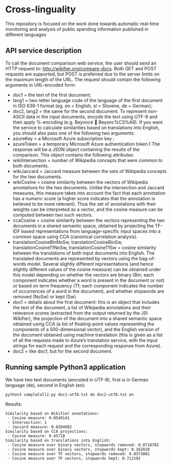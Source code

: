 # Cross-linguality
This repository is focused on the work done towards automatic real-time monitoring and analysis of public spending information published in different languages

## API service description
To call the document comparison web service, the user should send an HTTP request to: http://wikifier.org/compare-docs. Both GET and POST requests are supported, but POST is preferred due to the server limits on the maximum length of the URL.
The request should contain the following arguments in URL-encoded form:
- doc1 = the text of the first document;
- lang1 = two-letter language code of the language of the first document in ISO 639-1 format (eg. en = English, sl = Slovene, de = German);
- doc2, lang2 = the same for the second document.
To represent non-ASCII data in the input documents, encode the text using UTF-8 and then apply %-encoding (e.g. Beyoncé  Beyonc%C3%A9).
If you want the service to calculate similarities based on translations into English, you should also pass one of the following two arguments:
- azureKey =  a Microsoft Azure subscription key ;
- azureToken = a temporary Microsoft Azure authentication token.1
The response will be a JSON object containing the results of the comparison. This object contains the following attributes:
- wikiIntersection = number of Wikipedia concepts that were common to both documents.
- wikiJaccard = Jaccard measure between the sets of Wikipedia concepts for the two documents.
- wikiCosine = cosine similarity between the vectors of Wikipedia annotations for the two documents. Unlike the intersection and Jaccard measures, this measure takes into account the fact that each annotation has a numeric score (a higher score indicates that the annotation is believed to be more relevant). Thus the set of annotations with their weights can be interpreted as a vector, and the cosine measure can be computed between two such vectors.
- ccaCosine = cosine similarity between the vectors representing the two documents in a shared semantic space, obtained by projecting the TF-IDF based representations from language-specific input spaces into a common space using CCA (canonical correlation analysis).
- translationCosineBinNoSw, translationCosineBinSw, translationCosineTfNoSw, translationCosineTfSw = cosine similarity between the translations of both input documents into English. The translated documents are represented by vectors using the bag-of-words model. Several slightly different representations (and hence slightly different values of the cosine measure) can be obtained under this model depending on whether the vectors are binary (Bin; each component indicates whether a word is present in the document or not) or based on term frequency (Tf; each component indicates the number of occurrences of a word in the document), and whether stopwords are removed (NoSw) or kept (Sw). 
- doc1 = details about the first document: this is an object that includes the text of the document, a list of Wikipedia annotations and their relevance scores (extracted from the output returned by the JSI Wikifier), the projection of the document into a shared semantic space obtained using CCA (a list of floating-point values representing the components of a 500-dimensional vector), and the English version of the document obtained using machine translation (this is given as a list of all the requests made to Azure’s translation service, with the input strings for each request and the corresponding response from Azure).
- doc2 = like doc1, but for the second document.


## Running sample Python3 application
We have two text documents (encoded in UTF-8), first is in German language (de), second in English (en):

```python3 sampleCall2.py doc1-utf8.txt de doc2-utf8.txt en```

Results:

```
Similarity based on Wikifier annotations:
 - Cosine measure: 0.0549141
 - Intersection: 1
 - Jaccard measure: 0.0204082
Similarity based on CCA projections:
 - Cosine measure: 0.45718
Similarity based on translations into English:
 - Cosine measure over binary vectors, stopwords removed: 0.0718782
 - Cosine measure over binary vectors, stopwords kept: 0.162828
 - Cosine measure over TF vectors, stopwords removed: 0.0373881
 - Cosine measure over TF vectors, stopwords kept: 0.712192
 ```
